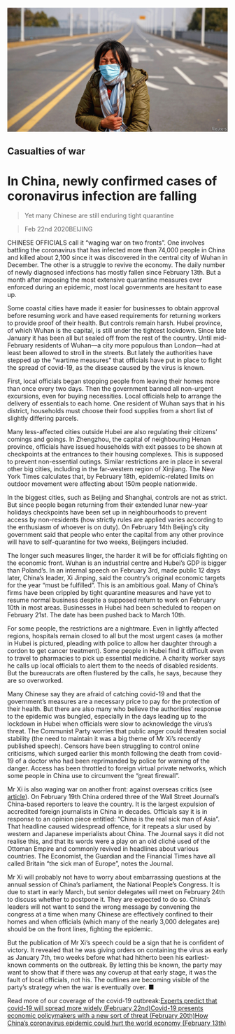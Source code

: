 ![](./images/20200222_CNP001_0.jpg)

## Casualties of war

# In China, newly confirmed cases of coronavirus infection are falling

> Yet many Chinese are still enduring tight quarantine

> Feb 22nd 2020BEIJING

CHINESE OFFICIALS call it “waging war on two fronts”. One involves battling the coronavirus that has infected more than 74,000 people in China and killed about 2,100 since it was discovered in the central city of Wuhan in December. The other is a struggle to revive the economy. The daily number of newly diagnosed infections has mostly fallen since February 13th. But a month after imposing the most extensive quarantine measures ever enforced during an epidemic, most local governments are hesitant to ease up.

Some coastal cities have made it easier for businesses to obtain approval before resuming work and have eased requirements for returning workers to provide proof of their health. But controls remain harsh. Hubei province, of which Wuhan is the capital, is still under the tightest lockdown. Since late January it has been all but sealed off from the rest of the country. Until mid-February residents of Wuhan—a city more populous than London—had at least been allowed to stroll in the streets. But lately the authorities have stepped up the “wartime measures” that officials have put in place to fight the spread of covid-19, as the disease caused by the virus is known.

First, local officials began stopping people from leaving their homes more than once every two days. Then the government banned all non-urgent excursions, even for buying necessities. Local officials help to arrange the delivery of essentials to each home. One resident of Wuhan says that in his district, households must choose their food supplies from a short list of slightly differing parcels.

Many less-affected cities outside Hubei are also regulating their citizens’ comings and goings. In Zhengzhou, the capital of neighbouring Henan province, officials have issued households with exit passes to be shown at checkpoints at the entrances to their housing complexes. This is supposed to prevent non-essential outings. Similar restrictions are in place in several other big cities, including in the far-western region of Xinjiang. The New York Times calculates that, by February 18th, epidemic-related limits on outdoor movement were affecting about 150m people nationwide.

In the biggest cities, such as Beijing and Shanghai, controls are not as strict. But since people began returning from their extended lunar new-year holidays checkpoints have been set up in neighbourhoods to prevent access by non-residents (how strictly rules are applied varies according to the enthusiasm of whoever is on duty). On February 14th Beijing’s city government said that people who enter the capital from any other province will have to self-quarantine for two weeks, Beijingers included.

The longer such measures linger, the harder it will be for officials fighting on the economic front. Wuhan is an industrial centre and Hubei’s GDP is bigger than Poland’s. In an internal speech on February 3rd, made public 12 days later, China’s leader, Xi Jinping, said the country’s original economic targets for the year “must be fulfilled”. This is an ambitious goal. Many of China’s firms have been crippled by tight quarantine measures and have yet to resume normal business despite a supposed return to work on February 10th in most areas. Businesses in Hubei had been scheduled to reopen on February 21st. The date has been pushed back to March 10th.

For some people, the restrictions are a nightmare. Even in lightly affected regions, hospitals remain closed to all but the most urgent cases (a mother in Hubei is pictured, pleading with police to allow her daughter through a cordon to get cancer treatment). Some people in Hubei find it difficult even to travel to pharmacies to pick up essential medicine. A charity worker says he calls up local officials to alert them to the needs of disabled residents. But the bureaucrats are often flustered by the calls, he says, because they are so overworked.

Many Chinese say they are afraid of catching covid-19 and that the government’s measures are a necessary price to pay for the protection of their health. But there are also many who believe the authorities’ response to the epidemic was bungled, especially in the days leading up to the lockdown in Hubei when officials were slow to acknowledge the virus’s threat. The Communist Party worries that public anger could threaten social stability (the need to maintain it was a big theme of Mr Xi’s recently published speech). Censors have been struggling to control online criticisms, which surged earlier this month following the death from covid-19 of a doctor who had been reprimanded by police for warning of the danger. Access has been throttled to foreign virtual private networks, which some people in China use to circumvent the “great firewall”.

Mr Xi is also waging war on another front: against overseas critics (see [article](https://www.economist.com//china/2020/02/20/china-finds-a-use-abroad-for-twitter-a-medium-it-fears-at-home)). On February 19th China ordered three of the Wall Street Journal’s China-based reporters to leave the country. It is the largest expulsion of accredited foreign journalists in China in decades. Officials say it is in response to an opinion piece entitled: “China is the real sick man of Asia”. That headline caused widespread offence, for it repeats a slur used by western and Japanese imperialists about China. The Journal says it did not realise this, and that its words were a play on an old cliché used of the Ottoman Empire and commonly revived in headlines about various countries. The Economist, the Guardian and the Financial Times have all called Britain “the sick man of Europe”, notes the Journal.

Mr Xi will probably not have to worry about embarrassing questions at the annual session of China’s parliament, the National People’s Congress. It is due to start in early March, but senior delegates will meet on February 24th to discuss whether to postpone it. They are expected to do so. China’s leaders will not want to send the wrong message by convening the congress at a time when many Chinese are effectively confined to their homes and when officials (which many of the nearly 3,000 delegates are) should be on the front lines, fighting the epidemic.

But the publication of Mr Xi’s speech could be a sign that he is confident of victory. It revealed that he was giving orders on containing the virus as early as January 7th, two weeks before what had hitherto been his earliest-known comments on the outbreak. By letting this be known, the party may want to show that if there was any coverup at that early stage, it was the fault of local officials, not his. The outlines are becoming visible of the party’s strategy when the war is eventually over. ■

Read more of our coverage of the covid-19 outbreak:[Experts predict that covid-19 will spread more widely (February 22nd)](https://www.economist.com//international/2020/02/22/experts-predict-that-covid-19-will-spread-more-widely)[Covid-19 presents economic policymakers with a new sort of threat (February 20th)](https://www.economist.com//finance-and-economics/2020/02/22/covid-19-presents-economic-policymakers-with-a-new-sort-of-threat)[How China’s coronavirus epidemic could hurt the world economy (February 13th)](https://www.economist.com//leaders/2020/02/15/how-chinas-coronavirus-epidemic-could-hurt-the-world-economy)